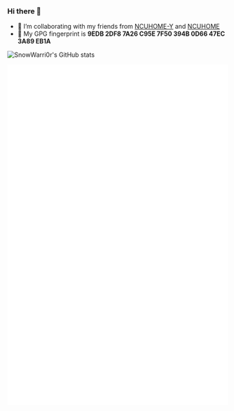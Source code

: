 ### Hi there 👋
- 👯 I’m collaborating with my friends from [NCUHOME-Y](https://github.com/NCUHOME-Y) and [NCUHOME](https://github.com/ncuhome)
- 🔑 My GPG fingerprint is **9EDB 2DF8 7A26 C95E 7F50  394B 0D66 47EC 3A89 EB1A**   

![SnowWarri0r's GitHub stats](https://github-readme-stats.vercel.app/api?username=SnowWarri0r&count_private=true&show_icons=true)

![Metrics](https://github.com/SnowWarri0r/SnowWarri0r/blob/main/github-metrics.svg)
